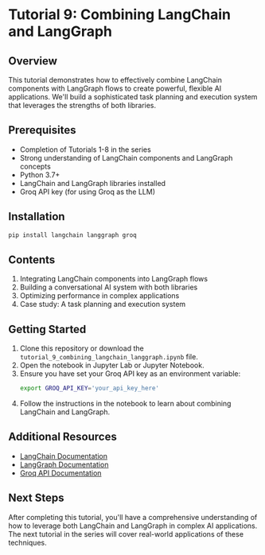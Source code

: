 # Tutorial 9: Combining LangChain and LangGraph

## Overview
This tutorial demonstrates how to effectively combine LangChain components with LangGraph flows to create powerful, flexible AI applications. We'll build a sophisticated task planning and execution system that leverages the strengths of both libraries.

## Prerequisites
- Completion of Tutorials 1-8 in the series
- Strong understanding of LangChain components and LangGraph concepts
- Python 3.7+
- LangChain and LangGraph libraries installed
- Groq API key (for using Groq as the LLM)

## Installation
```bash
pip install langchain langgraph groq
```

## Contents
1. Integrating LangChain components into LangGraph flows
2. Building a conversational AI system with both libraries
3. Optimizing performance in complex applications
4. Case study: A task planning and execution system

## Getting Started
1. Clone this repository or download the `tutorial_9_combining_langchain_langgraph.ipynb` file.
2. Open the notebook in Jupyter Lab or Jupyter Notebook.
3. Ensure you have set your Groq API key as an environment variable:
   ```bash
   export GROQ_API_KEY='your_api_key_here'
   ```
4. Follow the instructions in the notebook to learn about combining LangChain and LangGraph.

## Additional Resources
- [LangChain Documentation](https://python.langchain.com/docs/get_started/introduction.html)
- [LangGraph Documentation](https://python.langchain.com/docs/langgraph)
- [Groq API Documentation](https://www.groq.com/docs/)

## Next Steps
After completing this tutorial, you'll have a comprehensive understanding of how to leverage both LangChain and LangGraph in complex AI applications. The next tutorial in the series will cover real-world applications of these techniques.